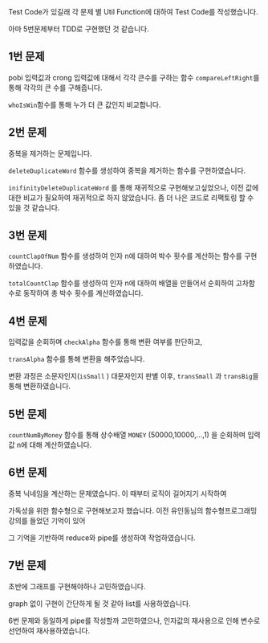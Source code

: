 Test Code가 있길래 각 문제 별 Util Function에 대하여 Test Code를 작성했습니다.

아마 5번문제부터 TDD로 구현했던 것 같습니다.

## 1번 문제

pobi 입력값과 crong 입력값에 대해서 각각 큰수를 구하는 함수 `compareLeftRight`를 통해 각각의 큰 수를 구해줍니다.

`whoIsWin`함수를 통해 누가 더 큰 값인지 비교합니다.

## 2번 문제

중복을 제거하는 문제입니다.

`deleteDuplicateWord` 함수를 생성하여 중복을 제거하는 함수를 구현하였습니다.

`inifinityDeleteDuplicateWord` 를 통해 재귀적으로 구현해보고싶었으나, 이전 값에 대한 비교가 필요하여 재귀적으로 하지 않았습니다. 좀 더 나은 코드로 리팩토링 할 수 있을 것 같습니다.

## 3번 문제

`countClapOfNum` 함수를 생성하여 인자 n에 대하여 박수 횟수를 계산하는 함수를 구현하였습니다.

`totalCountClap` 함수를 생성하여 인자 n에 대하여 배열을 만들어서 순회하여 고차함수로 동작하여 총 박수 횟수를 계산하였습니다.

## 4번 문제

입력값을 순회하며 `checkAlpha` 함수를 통해 변환 여부를 판단하고,

`transAlpha` 함수를 통해 변환을 해주었습니다.

변환 과정은 소문자인지(`isSmall` ) 대문자인지 판별 이후, `transSmall` 과 `transBig`을 통해 변환하였습니다.

## 5번 문제

`countNumByMoney` 함수를 통해 상수배열 `MONEY` (50000,10000,…,1) 을 순회하며 입력값 n에 대해 계산하였습니다.

## 6번 문제

중복 닉네임을 계산하는 문제였습니다. 이 때부터 로직이 길어지기 시작하여

가독성을 위한 함수형으로 구현해보고자 했습니다. 이전 유인동님의 함수형프로그래밍 강의를 들었던 기억이 있어

그 기억을 기반하여 reduce와 pipe를 생성하여 작업하였습니다.

## 7번 문제

초반에 그래프를 구현해야하나 고민하였습니다.

graph 없이 구현이 간단하게 될 것 같아 list를 사용하였습니다.

6번 문제와 동일하게 pipe를 작성할까 고민하였으나, 인자값의 재사용으로 인해 변수로 선언하여 재사용하였습니다.
